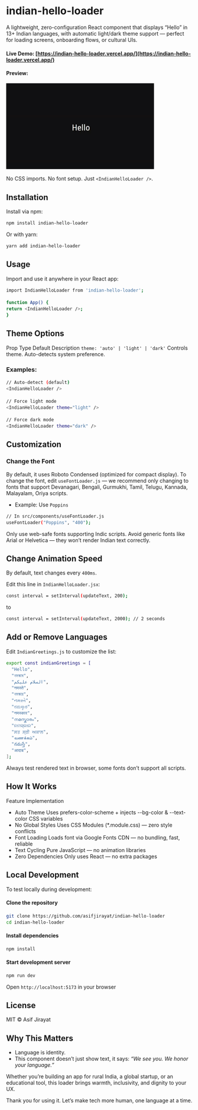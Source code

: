 # indian-hello-loader

A lightweight, zero-configuration React component that displays “Hello” in 13+ Indian languages, with automatic light/dark theme support — perfect for loading screens, onboarding flows, or cultural UIs.

#### Live Demo: [https://indian-hello-loader.vercel.app/](https://indian-hello-loader.vercel.app/)

#### Preview:

<img src="https://raw.githubusercontent.com/asifjirayat/indian-hello-loader/main/src/assets/indian-hello-loader.gif" alt="Indian Hello Loader" width="400" />

No CSS imports. No font setup. Just `<IndianHelloLoader />`.

## Installation

Install via npm:

```bash
npm install indian-hello-loader
```

Or with yarn:

```bash
yarn add indian-hello-loader
```

## Usage

Import and use it anywhere in your React app:

```bash
import IndianHelloLoader from 'indian-hello-loader';

function App() {
return <IndianHelloLoader />;
}
```

## Theme Options

Prop Type Default Description
`theme: 'auto' | 'light' | 'dark'`
Controls theme. Auto-detects system preference.

### Examples:

```bash
// Auto-detect (default)
<IndianHelloLoader />

// Force light mode
<IndianHelloLoader theme="light" />

// Force dark mode
<IndianHelloLoader theme="dark" />
```

## Customization

### Change the Font

By default, it uses Roboto Condensed (optimized for compact display).
To change the font, edit `useFontLoader.js` — we recommend only changing to fonts that support Devanagari, Bengali, Gurmukhi, Tamil, Telugu, Kannada, Malayalam, Oriya scripts.

- Example: Use `Poppins`

```bash
// In src/components/useFontLoader.js
useFontLoader("Poppins", "400");
```

Only use web-safe fonts supporting Indic scripts. Avoid generic fonts like Arial or Helvetica — they won’t render Indian text correctly.

## Change Animation Speed

By default, text changes every `400ms`.

Edit this line in `IndianHelloLoader.jsx`:

```bash
const interval = setInterval(updateText, 200);
```

to

```bash
const interval = setInterval(updateText, 2000); // 2 seconds
```

## Add or Remove Languages

Edit `IndianGreetings.js` to customize the list:

```bash
export const indianGreetings = [
  "Hello",
  "নমস্কাৰ",
  "السلام علیکم",
  "नमस्ते",
  "নমস্কার",
  "નમસ્તે",
  "ನಮಸ್ಕಾರ",
  "नमस्कार",
  "നമസ്കാരം",
  "ନମସ୍କାର",
  "ਸਤ ਸ੍ਰੀ ਅਕਾਲ",
  "வணக்கம்",
  "నమస్తే",
  "आदाब",
];
```

Always test rendered text in browser, some fonts don’t support all scripts.

## How It Works

Feature Implementation

- Auto Theme Uses prefers-color-scheme + injects --bg-color & --text-color CSS variables
- No Global Styles Uses CSS Modules (\*.module.css) — zero style conflicts
- Font Loading Loads font via Google Fonts CDN — no bundling, fast, reliable
- Text Cycling Pure JavaScript — no animation libraries
- Zero Dependencies Only uses React — no extra packages

## Local Development

To test locally during development:

#### Clone the repository

```bash
git clone https://github.com/asifjirayat/indian-hello-loader
cd indian-hello-loader
```

#### Install dependencies

```bash
npm install
```

#### Start development server

```bash
npm run dev
```

Open `http://localhost:5173` in your browser

## License

MIT © Asif Jirayat

## Why This Matters

- Language is identity.
- This component doesn’t just show text, it says: _“We see you. We honor your language.”_

Whether you’re building an app for rural India, a global startup, or an educational tool, this loader brings warmth, inclusivity, and dignity to your UX.

Thank you for using it.
Let’s make tech more human, one language at a time.
